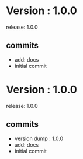 # Version : 1.0.0

release: 1.0.0

## commits

* add: docs
* initial commit
# Version : 1.0.0

release: 1.0.0

## commits

* version dump : 1.0.0
* add: docs
* initial commit
